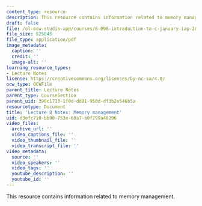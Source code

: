 ```yaml
---
content_type: resource
description: This resource contains information related to memory management.
draft: false
file: /ol-ocw-studio-app/courses/6-096-introduction-to-c-january-iap-2011/d3efc710bb90753e60a7b0f799a46296_MIT6_096IAP11_lec08.pdf
file_size: 525845
file_type: application/pdf
image_metadata:
  caption: ''
  credit: ''
  image-alt: ''
learning_resource_types:
- Lecture Notes
license: https://creativecommons.org/licenses/by-nc-sa/4.0/
ocw_type: OCWFile
parent_title: Lecture Notes
parent_type: CourseSection
parent_uid: 390c1713-1f0d-dd01-950d-df3b2e546b5a
resourcetype: Document
title: 'Lecture 8 Notes: Memory management'
uid: d3efc710-bb90-753e-60a7-b0f799a46296
video_files:
  archive_url: ''
  video_captions_file: ''
  video_thumbnail_file: ''
  video_transcript_file: ''
video_metadata:
  source: ''
  video_speakers: ''
  video_tags: ''
  youtube_description: ''
  youtube_id: ''
---
```

This resource contains information related to memory management.